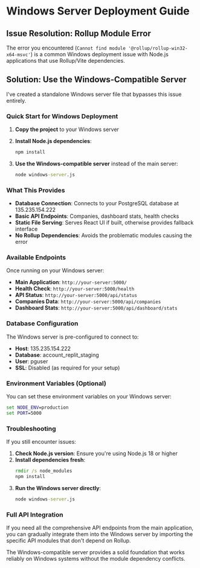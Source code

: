 # Windows Server Deployment Guide

## Issue Resolution: Rollup Module Error

The error you encountered (`Cannot find module '@rollup/rollup-win32-x64-msvc'`) is a common Windows deployment issue with Node.js applications that use Rollup/Vite dependencies.

## Solution: Use the Windows-Compatible Server

I've created a standalone Windows server file that bypasses this issue entirely.

### Quick Start for Windows Deployment

1. **Copy the project** to your Windows server
2. **Install Node.js dependencies**:
   ```cmd
   npm install
   ```

3. **Use the Windows-compatible server** instead of the main server:
   ```cmd
   node windows-server.js
   ```

### What This Provides

- **Database Connection**: Connects to your PostgreSQL database at 135.235.154.222
- **Basic API Endpoints**: Companies, dashboard stats, health checks
- **Static File Serving**: Serves React UI if built, otherwise provides fallback interface
- **No Rollup Dependencies**: Avoids the problematic modules causing the error

### Available Endpoints

Once running on your Windows server:

- **Main Application**: `http://your-server:5000/`
- **Health Check**: `http://your-server:5000/health`
- **API Status**: `http://your-server:5000/api/status`
- **Companies Data**: `http://your-server:5000/api/companies`
- **Dashboard Stats**: `http://your-server:5000/api/dashboard/stats`

### Database Configuration

The Windows server is pre-configured to connect to:
- **Host**: 135.235.154.222
- **Database**: account_replit_staging
- **User**: pguser
- **SSL**: Disabled (as required for your setup)

### Environment Variables (Optional)

You can set these environment variables on your Windows server:

```cmd
set NODE_ENV=production
set PORT=5000
```

### Troubleshooting

If you still encounter issues:

1. **Check Node.js version**: Ensure you're using Node.js 18 or higher
2. **Install dependencies fresh**:
   ```cmd
   rmdir /s node_modules
   npm install
   ```
3. **Run the Windows server directly**:
   ```cmd
   node windows-server.js
   ```

### Full API Integration

If you need all the comprehensive API endpoints from the main application, you can gradually integrate them into the Windows server by importing the specific API modules that don't depend on Rollup.

The Windows-compatible server provides a solid foundation that works reliably on Windows systems without the module dependency conflicts.